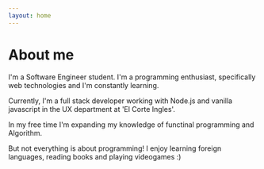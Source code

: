 ```yaml
---
layout: home
---
```

# About me

I'm a Software Engineer student. I'm a programming enthusiast, specifically web technologies and I'm constantly learning.

Currently, I'm a full stack developer working with Node.js and vanilla javascript in the UX department at 'El Corte Ingles'.

In my free time I'm expanding my knowledge of functinal programming and Algorithm.

But not everything is about programming! I enjoy learning foreign languages, reading books and playing videogames :)